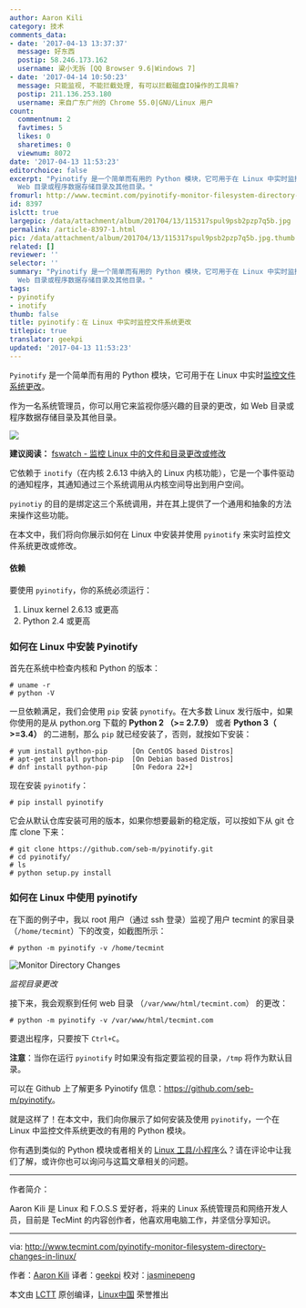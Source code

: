 ```yaml
---
author: Aaron Kili
category: 技术
comments_data:
- date: '2017-04-13 13:37:37'
  message: 好东西
  postip: 58.246.173.162
  username: 粱小无拆 [QQ Browser 9.6|Windows 7]
- date: '2017-04-14 10:50:23'
  message: 只能监视, 不能拦截处理, 有可以拦截磁盘IO操作的工具嘛?
  postip: 211.136.253.180
  username: 来自广东广州的 Chrome 55.0|GNU/Linux 用户
count:
  commentnum: 2
  favtimes: 5
  likes: 0
  sharetimes: 0
  viewnum: 8072
date: '2017-04-13 11:53:23'
editorchoice: false
excerpt: "Pyinotify 是一个简单而有用的 Python 模块，它可用于在 Linux 中实时监控文件系统更改。\r\n作为一名系统管理员，你可以用它来监视你感兴趣的目录的更改，如
  Web 目录或程序数据存储目录及其他目录。"
fromurl: http://www.tecmint.com/pyinotify-monitor-filesystem-directory-changes-in-linux/
id: 8397
islctt: true
largepic: /data/attachment/album/201704/13/115317spul9psb2pzp7q5b.jpg
permalink: /article-8397-1.html
pic: /data/attachment/album/201704/13/115317spul9psb2pzp7q5b.jpg.thumb.jpg
related: []
reviewer: ''
selector: ''
summary: "Pyinotify 是一个简单而有用的 Python 模块，它可用于在 Linux 中实时监控文件系统更改。\r\n作为一名系统管理员，你可以用它来监视你感兴趣的目录的更改，如
  Web 目录或程序数据存储目录及其他目录。"
tags:
- pyinotify
- inotify
thumb: false
title: pyinotify：在 Linux 中实时监控文件系统更改
titlepic: true
translator: geekpi
updated: '2017-04-13 11:53:23'
---
```


`Pyinotify` 是一个简单而有用的 Python 模块，它可用于在 Linux 中实时[监控文件系统更改](http://www.tecmint.com/fswatch-monitors-files-and-directory-changes-modifications-in-linux/)。


作为一名系统管理员，你可以用它来监视你感兴趣的目录的更改，如 Web 目录或程序数据存储目录及其他目录。


![](/data/attachment/album/201704/13/115317spul9psb2pzp7q5b.jpg)


**建议阅读：** [fswatch - 监控 Linux 中的文件和目录更改或修改](http://www.tecmint.com/fswatch-monitors-files-and-directory-changes-modifications-in-linux/)


它依赖于 `inotify`（在内核 2.6.13 中纳入的 Linux 内核功能），它是一个事件驱动的通知程序，其通知通过三个系统调用从内核空间导出到用户空间。


`pyinotiy` 的目的是绑定这三个系统调用，并在其上提供了一个通用和抽象的方法来操作这些功能。


在本文中，我们将向你展示如何在 Linux 中安装并使用 `pyinotify` 来实时监控文件系统更改或修改。


#### 依赖


要使用 `pyinotify`，你的系统必须运行：


1. Linux kernel 2.6.13 或更高
2. Python 2.4 或更高


### 如何在 Linux 中安装 Pyinotify


首先在系统中检查内核和 Python 的版本：



```
# uname -r 
# python -V

```

一旦依赖满足，我们会使用 `pip` 安装 `pynotify`。在大多数 Linux 发行版中，如果你使用的是从 python.org 下载的 **Python 2 （>= 2.7.9）** 或者 **Python 3（ >=3.4）** 的二进制，那么 `pip` 就已经安装了，否则，就按如下安装：



```
# yum install python-pip      [On CentOS based Distros]
# apt-get install python-pip  [On Debian based Distros]
# dnf install python-pip      [On Fedora 22+]

```

现在安装 `pyinotify`：



```
# pip install pyinotify

```

它会从默认仓库安装可用的版本，如果你想要最新的稳定版，可以按如下从 git 仓库 clone 下来：



```
# git clone https://github.com/seb-m/pyinotify.git
# cd pyinotify/
# ls
# python setup.py install

```

### 如何在 Linux 中使用 pyinotify


在下面的例子中，我以 root 用户（通过 ssh 登录）监视了用户 tecmint 的家目录（`/home/tecmint`）下的改变，如截图所示：



```
# python -m pyinotify -v /home/tecmint

```

![Monitor Directory Changes](/data/attachment/album/201704/13/115326wh2ia8s82sj44sn4.png)


*监视目录更改*


接下来，我会观察到任何 web 目录 （`/var/www/html/tecmint.com`） 的更改：



```
# python -m pyinotify -v /var/www/html/tecmint.com

```

要退出程序，只要按下 `Ctrl+C`。


**注意**：当你在运行 `pyinotify` 时如果没有指定要监视的目录，`/tmp` 将作为默认目录。


可以在 Github 上了解更多 Pyinotify 信息：<https://github.com/seb-m/pyinotify>。


就是这样了！在本文中，我们向你展示了如何安装及使用 `pyinotify`，一个在 Linux 中监控文件系统更改的有用的 Python 模块。


你有遇到类似的 Python 模块或者相关的 [Linux 工具/小程序](http://tecmint.com/tag/commandline-tools)么？请在评论中让我们了解，或许你也可以询问与这篇文章相关的问题。




---


作者简介：


Aaron Kili 是 Linux 和 F.O.S.S 爱好者，将来的 Linux 系统管理员和网络开发人员，目前是 TecMint 的内容创作者，他喜欢用电脑工作，并坚信分享知识。




---


via: <http://www.tecmint.com/pyinotify-monitor-filesystem-directory-changes-in-linux/>


作者：[Aaron Kili](http://www.tecmint.com/author/aaronkili/) 译者：[geekpi](https://github.com/geekpi) 校对：[jasminepeng](https://github.com/jasminepeng)


本文由 [LCTT](https://github.com/LCTT/TranslateProject) 原创编译，[Linux中国](https://linux.cn/) 荣誉推出